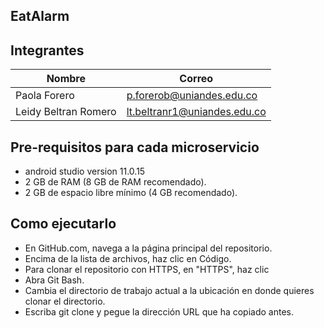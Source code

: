 ## EatAlarm 
## Integrantes 
| Nombre  | Correo |
| ------------- | ------------- |
| Paola Forero  | p.forerob@uniandes.edu.co  |
| Leidy Beltran Romero  | lt.beltranr1@uniandes.edu.co  |

## Pre-requisitos para cada microservicio
- android studio version 11.0.15
- 2 GB de RAM (8 GB de RAM recomendado).
- 2 GB de espacio libre mínimo (4 GB recomendado).

## Como ejecutarlo
- En GitHub.com, navega a la página principal del repositorio.
- Encima de la lista de archivos, haz clic en  Código.
- Para clonar el repositorio con HTTPS, en "HTTPS", haz clic
- Abra Git Bash.
- Cambia el directorio de trabajo actual a la ubicación en donde quieres clonar el directorio.
- Escriba git clone y pegue la dirección URL que ha copiado antes.

